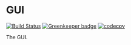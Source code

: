 # GUI

[![Build Status](https://travis-ci.org/whamcloud/GUI.svg?branch=master)](https://travis-ci.org/whamcloud/GUI)
[![Greenkeeper badge](https://badges.greenkeeper.io/whamcloud/GUI.svg)](https://greenkeeper.io/)
[![codecov](https://codecov.io/gh/whamcloud/GUI/branch/master/graph/badge.svg)](https://codecov.io/gh/whamcloud/GUI)

The GUI.
